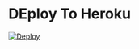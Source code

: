 # DEploy To Heroku
[![Deploy](https://www.herokucdn.com/deploy/button.svg)](https://heroku.com/deploy?template=https://github.com/Carlos55150233/bot-sin-token)
